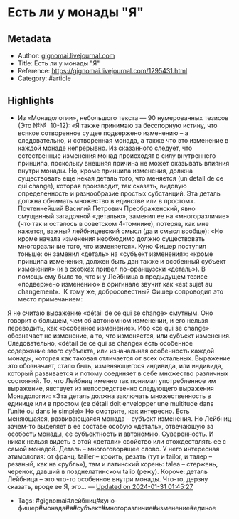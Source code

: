 # Есть ли у монады "Я"

## Metadata
- Author: [gignomai.livejournal.com]()
- Title: Есть ли у монады "Я"
- Reference: https://gignomai.livejournal.com/1295431.html
- Category: #article

## Highlights
- Из «Монадологии», небольшого текста — 90 нумерованных тезисов (Это №№  10-12):
«Я также принимаю за бесспорную истину, что всякое сотворенное сущее подвержено изменению – а следовательно, и сотворенная монада, а также что это изменение в каждой монаде непрерывно.
Из сказанного следует, что естественные изменения монад происходят в силу внутреннего принципа, поскольку внешняя причина не может оказывать влияния внутри монады.
Но, кроме принципа изменения, должна существовать еще некая деталь того, что меняется (un detail de ce qui change), которая производит, так сказать, видовую определенность и разнообразие простых субстанций.
Эта деталь должна обнимать множество в единстве или в простом».
Почтеннейший Василий Петрович Преображенский, явно смущенный загадочной «деталью», заменил ее на «многоразличие» (что так и осталось в советском 4-томнике), потеряв, как мне кажется, важный лейбницевский смысл (да и смысл вообще): «Но кроме начала изменения необходимо должно существовать многоразличие того, что изменяется».
Куно Фишер поступил тоньше: он заменил «деталь» на «субъект изменения»: «кроме принципа изменения, должен быть дан также и особенный субъект изменения» (и в скобках привел по-французски «деталь»). В помощь ему было то, что и у Лейбница в предыдущем тезисе «подвержено изменению» в оригинале звучит как «est sujet au changement». 
К тому же, добросовестный Фишер сопроводил это место примечанием:

Я не считаю выражение «détail de ce qui se change» смутным. Оно говорит о большем, чем об автономном изменении, и его нельзя переводить, как «особенное изменение». Ибо «ce qui se change» обозначает не изменение, а то, что изменяется, или субъект изменения. Следовательно, «détail de ce qui se change» есть особенное содержание этого субъекта, или изначальная особенность каждой монады, которая как таковая отличается от всех остальных. Выражение это обозначает, стало быть, изменяющегося индивида, или индивида, который развивается и потому соединяет в себе множество различных состояний. То, что Лейбниц именно так понимал употребленное им выражение, явствует из непосредственно следующего выражения Монадологии: «Эта деталь должна заключать множественность в единице или в простом (ce détail doit envelopper une multitude dans l’unité ou dans le simple)»
Но смотрите, как интересно. Есть меняющаяся, развивающаяся монада – субъект изменения. Но Лейбниц зачем-то выделяет в ее составе особую «деталь», отвечающую за особость монады, ее субъектность и автономию. Суверенность.
И никак нельзя видеть в этой «детали» свойство или отождествлять ее с самой монадой. Деталь – многоговорящее слово. У него интересная этимология: от франц. tailler – кроить, резать (тут и tailor, и талер – резаный, как на «рубль»), там и латинский корень: talea – стержень, черенок, давший в позднелатинском talio (режу).
Короче: деталь Лейбница – это что-то особенное внутри монады. Что-то, дерзну сказать, вроде ее Я, эго… — [Updated on 2024-01-31 01:45:27](https://hyp.is/Q09y_L_BEe6oQltKz2iyRg/gignomai.livejournal.com/1295431.html)
   - Tags: #gignomai#лейбниц#куно-фишер#монада#я#субъект#многоразличие#изменение#единое
